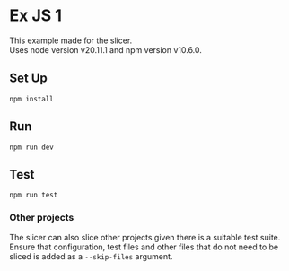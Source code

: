 # Ex JS 1

This example made for the slicer.  
Uses node version v20.11.1 and npm version v10.6.0.

## Set Up
```shell
npm install
```

## Run
```shell
npm run dev
```

## Test
```shell
npm run test
```

### Other projects
The slicer can also slice other projects given there is a suitable test suite.
Ensure that configuration, test files and other files that do not need to be sliced is added as a `--skip-files` argument.
